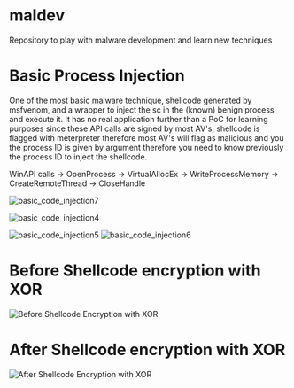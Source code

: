 # maldev
Repository to play with malware development and learn new techniques


# Basic Process Injection

One of the most basic malware technique, shellcode generated by msfvenom, and a wrapper to inject the sc in the (known) benign process and execute it. It has no real application further than a PoC for learning purposes since these API calls are signed by most AV's, shellcode is flagged with meterpreter therefore most AV's will flag as malicious and you the process ID is given by argument therefore you need to know previously the process ID to inject the shellcode.

WinAPI calls -> OpenProcess
                     -> VirtualAllocEx
                     -> WriteProcessMemory
                     -> CreateRemoteThread
                     -> CloseHandle



![basic_code_injection7](https://user-images.githubusercontent.com/15212130/185273472-bb480270-e881-419a-bdc6-0eb7f565df81.png)






![basic_code_injection4](https://user-images.githubusercontent.com/15212130/185273216-1eee928d-24ec-44c3-be21-f26561c15920.png)

![basic_code_injection5](https://user-images.githubusercontent.com/15212130/185273217-69763a38-2051-468b-82a6-8e44e40d2adc.png)
![basic_code_injection6](https://user-images.githubusercontent.com/15212130/185273376-0e38f199-b5be-40ce-97d7-f745b081d8b2.png)


# Before Shellcode encryption with XOR

![Before Shellcode Encryption with XOR](https://user-images.githubusercontent.com/15212130/185264181-caa24c96-6e91-430c-93f5-f61734dbe86a.png)


# After Shellcode encryption with XOR

![After Shellcode Encryption with XOR](https://user-images.githubusercontent.com/15212130/185264203-b9d33897-9335-41bf-af99-2b5f3d03f2d9.png)
